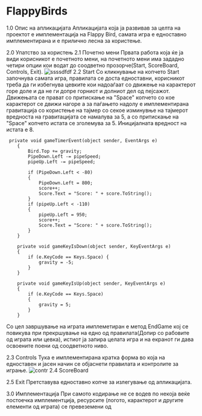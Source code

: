 
# FlappyBirds
1.0 Опис на апликацијата
Апликацијата која ја развивав за целта на проектот е имплементација на Flappy Bird, самата игра е едноставно имплементирана и е прилично лесна за користење.

2.0 Упатство за користењ
  2.1 Почетно мени
    Првата работа која ќе ја види корисникот е почетното мени, на почетното мени има зададно четири опции кои водат до соодветно прозорче(Start, ScoreBoard, Controls, Exit).
   ![ssssdfdf](https://user-images.githubusercontent.com/79231048/131213416-897fe1d2-ff43-4841-a280-fb258fe8b276.PNG)
  2.2 Start 
    Со кликнување на копчето Start започнува самата игра, правилата се доста едноставни, корисникот треба да ги избегнува цевките кои надоаѓаат со движење на карактерот горе доле     и да не ги допре горниот и долниот дел од пејсажот. Движењата се прават со притискање на "Space" копчето со кое карактерот се движи нагоре а за паѓањето надолу е                   имплементирана гравитација со користење на тајмер со секое изминувње на тајмерот вредноста на гравитацијата се намалува за 5, а со притискање на "Space" копчето истата се 
    зголемува за 5. Иницијалната вредност на истата е 8.
    

     private void gameTimerEvent(object sender, EventArgs e)
        {
            Bird.Top += gravity;
            PipeDown.Left -= pipeSpeed;
            pipeUp.Left -= pipeSpeed;

            if (PipeDown.Left < -80)
            {
                PipeDown.Left = 800;
                score++;
                Score.Text = "Score: " + score.ToString();
            }
            if (pipeUp.Left < -110)
            {
                pipeUp.Left = 950;
                score++;
                Score.Text = "Score: " + score.ToString();
            }
        }
        
        private void gameKeyIsDown(object sender, KeyEventArgs e)
        {
            if (e.KeyCode == Keys.Space) {
                gravity = -5;
            }
        }

        private void gameKeyIsUp(object sender, KeyEventArgs e)
        {
            if (e.KeyCode == Keys.Space)
            {
                gravity = 5;
            }
        }
   
   Со цел завршување на играта имплеметиран е метод EndGame кој се повикува при прекршување на едно од правилата(Допир со рабовите од играта или цевка), истиот ја запира целата
   игра и на екранот ги дава освоените поени од соодветното ниво.
   
   2.3 Controls
    Тука е имплементирана кратка форма во која на едноставен и јасен начин се објаснети правилата и контролите за играње.
    ![contr](https://user-images.githubusercontent.com/79231048/131213559-8d3fb61f-1914-4bf9-b2e8-edefb8a185ae.PNG)
   2.4 ScoreBoard
   
   2.5 Exit
    Претставува едноставно копче за излегување од апликацијата.
 
 3.0 Имплементација
  При самото кодирање не се водев по некоја веќе постоечка имплементција, ресурсите (логото, карактерот и другите елементи од играта) се превеземени од 
